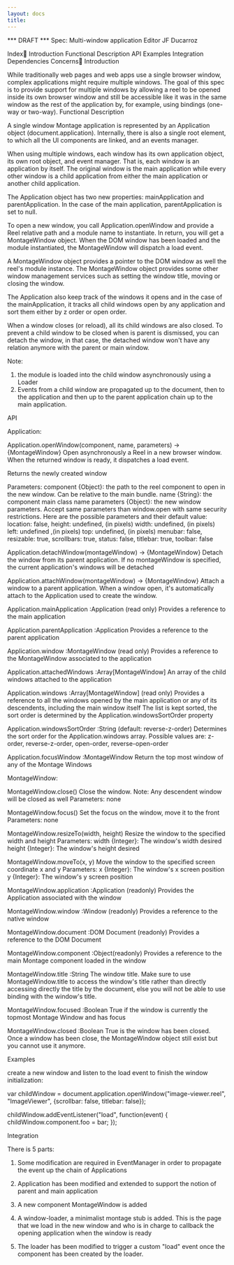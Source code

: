 ```yaml
---
layout: docs
title: 
---
```


*** DRAFT ***
Spec: Multi-window application	Editor JF Ducarroz


Index
Introduction
Functional Description
API
Examples
Integration
Dependencies
Concerns
Introduction

While traditionally web pages and web apps use a single browser window, complex applications might require multiple windows. The goal of this spec is to provide support for multiple windows by allowing a reel to be opened inside its own browser window and still be accessible like it was in the same window as the rest of the application by, for example, using bindings (one-way or two-way).
Functional Description

A single window Montage application is represented by an Application object (document.application). Internally, there is also a single root element, to which all the UI components are linked, and an events manager.

When using multiple windows, each window has its own application object, its own root object, and event manager. That is, each window is an application by itself. The original window is the main application while every other window is a child application from either the main application or another child application. 

The Application object has two new properties: mainApplication and parentApplication. In the case of the main application, parentApplication is set to null.

To open a new window, you call Application.openWindow and provide a Reel relative path and a module name to instantiate.  In return, you will get a MontageWindow object. When the DOM window has been loaded and the module instantiated, the MontageWindow will dispatch a load event.

A MontageWindow object provides a pointer to the DOM window as well the reel's module instance. The MontageWindow object provides some other window management services such as setting the window title, moving or closing the window.

The Application also keep track of the windows it opens and in the case of the mainApplication, it tracks all child  windows open by any application and sort them either by z order or open order.

When a window closes (or reload), all its child windows are also closed. To prevent a child window to be closed when is parent is dismissed, you can detach the window, in that case, the detached window won't have any relation anymore with the parent or main window.

Note: 
1) the module is loaded into the child window asynchronously using a Loader
2) Events from a child window are propagated up to the document, then to the application and then up to the parent application chain up to the main application.

API

Application:

Application.openWindow(component, name, parameters) -> {MontageWindow}
Open asynchronously a Reel in a new browser window. When the returned window is ready, it dispatches a load event.

Returns the newly created window 

Parameters:
component {Object}: the path to the reel component to open in the new window. Can be relative to the main bundle.
name {String}: the component main class name
parameters {Object}: the new window parameters. Accept same parameters than window.open with same security restrictions. Here are the possible parameters and their default value:
                    location: false,
                    height: undefined, (in pixels)
                    width: undefined, (in pixels)
                    left: undefined ,(in pixels)
                    top: undefined, (in pixels)
                    menubar: false,
                    resizable: true,
                    scrollbars: true,
                    status: false,
                    titlebar: true,
                    toolbar: false


Application.detachWindow(montageWindow) -> {MontageWindow}
Detach the window from its parent application. If no montageWindow is specified, the current application's windows will be detached

Application.attachWindow(montageWindow) -> {MontageWindow}
Attach a window to a parent application. When a window open, it's automatically attach to the Application used to create the window.

Application.mainApplication  :Application (read only)
Provides a reference to the main application

Application.parentApplication  :Application
Provides a reference to the parent application

Application.window  :MontageWindow (read only)
Provides a reference to the MontageWindow associated to the application

Application.attachedWindows  :Array[MontageWindow]
An array of the child windows attached to the application

Application.windows  :Array[MontageWindow] (read only)
Provides a reference to all the windows opened by the main application or any of its descendents, including the main window itself The list is kept sorted, the sort order is determined by the Application.windowsSortOrder property

Application.windowsSortOrder  :String (default: reverse-z-order)
Determines the sort order for the Application.windows array.
Possible values are: z-order, reverse-z-order, open-order, reverse-open-order

Application.focusWindow  :MontageWindow
Return the top most window of any of the Montage Windows


MontageWindow:

MontageWindow.close()
Close the window. Note: Any descendent window will be closed as well
Parameters: none

MontageWindow.focus()
Set the focus on the window, move it to the front
Parameters: none

MontageWindow.resizeTo(width, height)
Resize the window to the specified width and height
Parameters: 
width {Integer}: The window's width desired
height {Integer}: The window's height desired

MontageWindow.moveTo(x, y)
Move the window to the specified screen coordinate x and y
Parameters: 
x {Integer}: The window's x screen position
y {Integer}: The window's y screen position

MontageWindow.application  :Application (readonly)
Provides the Application associated with the window

MontageWindow.window  :Window (readonly)
Provides a reference to the native window

MontageWindow.document  :DOM Document (readonly)
Provides a reference to the DOM Document

MontageWindow.component  :Object(readonly)
Provides a reference to the main Montage component loaded in the window

MontageWindow.title  :String
The window title. Make sure to use MontageWindow.title to access the window's title rather than directly accessing directly the title by the document, else you will not be able to use binding with the window's title.

MontageWindow.focused  :Boolean
True if the window is currently the topmost Montage Window and has focus

MontageWindow.closed  :Boolean
True is the window has been closed. Once a window has been close, the MontageWindow object still exist but you cannot use it anymore.

Examples

create a new window and listen to the load event to finish the window initialization:

var childWindow = document.application.openWindow("image-viewer.reel",
                      "ImageViewer", {scrollbar: false, titlebar: false});

childWindow.addEventListener("load", function(event) {
  childWindow.component.foo = bar;
});


Integration

There is 5 parts:

1) Some modification are required in EventManager in order to propagate the event up the chain of Applications

2) Application has been modified and extended to support the notion of parent and main application

3) A new component MontageWindow is added

4) A window-loader, a minimalist montage stub is added. This is the page that we load in the new window and who is in charge to callback the opening application when the window is ready

5) The loader has been modified to trigger a custom "load" event once the component has been created by the loader.